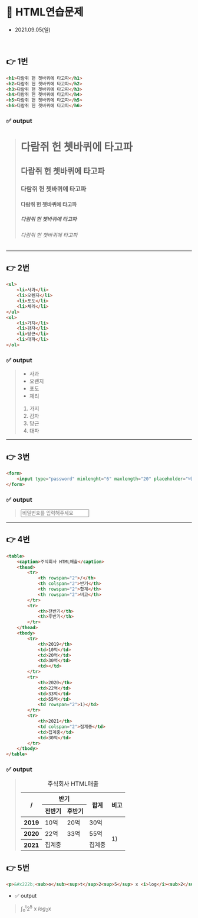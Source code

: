 # 📌 HTML연습문제
- 2021.09.05(일) 

<br>

## 👉 1번
```html
<h1>다람쥐 헌 쳇바퀴에 타고파</h1>
<h2>다람쥐 헌 쳇바퀴에 타고파</h2>
<h3>다람쥐 헌 쳇바퀴에 타고파</h3>
<h4>다람쥐 헌 쳇바퀴에 타고파</h4>
<h5>다람쥐 헌 쳇바퀴에 타고파</h5>
<h6>다람쥐 헌 쳇바퀴에 타고파</h6>
```
### ✅ output

> <h1>다람쥐 헌 쳇바퀴에 타고파</h1>
> <h2>다람쥐 헌 쳇바퀴에 타고파</h2>
> <h3>다람쥐 헌 쳇바퀴에 타고파</h3>
> <h4>다람쥐 헌 쳇바퀴에 타고파</h4>
> <h5>다람쥐 헌 쳇바퀴에 타고파</h5>
> <h6>다람쥐 헌 쳇바퀴에 타고파</h6>

-----

## 👉 2번
```html
<ul>
    <li>사과</li>
    <li>오렌지</li>
    <li>포도</li>
    <li>체리</li>
</ul>
<ol>
    <li>가지</li>
    <li>감자</li>
    <li>당근</li>
    <li>대파</li>
</ol>
```
### ✅ output
> <ul>
>     <li>사과</li>
>     <li>오렌지</li>
>     <li>포도</li>
>     <li>체리</li>
> </ul>
> <ol>
>     <li>가지</li>
>     <li>감자</li>
>     <li>당근</li>
>     <li>대파</li>
> </ol>

-----

## 👉 3번
```html
<form>
    <input type="password" minlenght="6" maxlength="20" placeholder="비밀번호를 입력해주세요">
</form>
```
### ✅ output
> <form>
>     <input type="password" minlenght="6" maxlength="20" placeholder="비밀번호를 입력해주세요">
> </form>

-----


## 👉 4번
```html
<table>
    <caption>주식회사 HTML매출</caption>
    <thead>
        <tr>
            <th rowspan="2">/</th>
            <th colspan="2">반기</th>
            <th rowspan="2">합계</th>
            <th rowspan="2">비고</th>
        </tr>
        <tr>
            <th>전반기</th>
            <th>후반기</th>
        </tr>
    </thead>
    <tbody>
        <tr>
            <th>2019</th>
            <td>10억</td>
            <td>20억</td>
            <td>30억</td>
            <td></td>
        </tr>
        <tr>
            <th>2020</th>
            <td>22억</td>
            <td>33억</td>
            <td>55억</td>
            <td rowspan="2">1)</td>
        </tr>
        <tr>
            <th>2021</th>
            <td colspan="2">집계중</td>
            <td>집계중</td>
            <td>30억</td>
        </tr>
    </tbody>
</table>
```
### ✅ output
> <table>
>     <caption>주식회사 HTML매출</caption>
>     <thead>
>         <tr>
>            <th rowspan="2">/</th>
>            <th colspan="2">반기</th>
>            <th rowspan="2">합계</th>
>            <th rowspan="2">비고</th>
>        </tr>
>        <tr>
>            <th>전반기</th>
>            <th>후반기</th>
>        </tr>
>    </thead>
>    <tbody>
>        <tr>
>            <th>2019</th>
>            <td>10억</td>
>            <td>20억</td>
>            <td>30억</td>
>            <td></td>
>        </tr>
>        <tr>
>            <th>2020</th>
>            <td>22억</td>
>            <td>33억</td>
>            <td>55억</td>
>            <td rowspan="2">1)</td>
>        </tr>
>        <tr>
>            <th>2021</th>
>            <td colspan="2">집계중</td>
>            <td>집계중</td>
>        </tr>
>    </tbody>
> </table>

## 👉 5번
```html
<p>&#x222b;<sub>o</sub><sup>t</sup>2<sup>5</sup> x <i>log</i><sub>2</sub>x</p>
```
- ✅ output
> <p>&#x222b;<sub>o</sub><sup>t</sup>2<sup>5</sup> x <i>log</i><sub>2</sub>x</p>